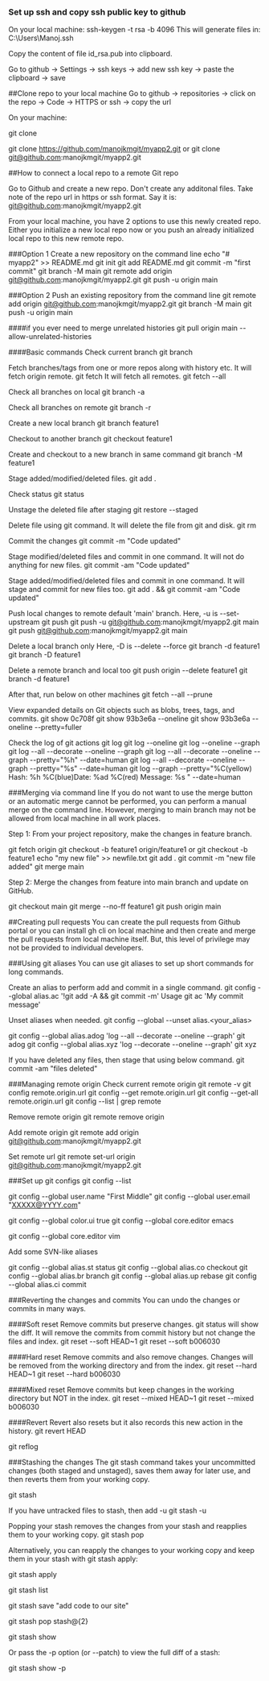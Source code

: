 ### Set up ssh and copy ssh public key to github
On your local machine:
ssh-keygen -t rsa -b 4096
This will generate files in:
C:\Users\Manoj\.ssh

Copy the content of file id_rsa.pub into clipboard.

Go to github -> Settings -> ssh keys -> add new ssh key -> paste the clipboard -> save

##Clone repo to your local machine
Go to github -> repositories -> click on the repo -> Code -> HTTPS or ssh -> copy the url

On your machine:

git clone <repo url>

git clone https://github.com/manojkmgit/myapp2.git
or
git clone git@github.com:manojkmgit/myapp2.git

##How to connect a local repo to a remote Git repo

Go to Github and create a new repo. Don't create any additonal files.
Take note of the repo url in https or ssh format.
Say it is:
git@github.com:manojkmgit/myapp2.git

From your local machine, you have 2 options to use this newly created repo. Either you initialize a new local repo now or you push an already initialized local repo to this new remote repo.

###Option 1 Create a new repository on the command line
echo "# myapp2" >> README.md
git init
git add README.md
git commit -m "first commit"
git branch -M main
git remote add origin git@github.com:manojkmgit/myapp2.git
git push -u origin main

###Option 2 Push an existing repository from the command line
git remote add origin git@github.com:manojkmgit/myapp2.git
git branch -M main
git push -u origin main

####if you ever need to merge unrelated histories
git pull origin main --allow-unrelated-histories

####Basic commands
Check current branch
git branch

Fetch branches/tags from one or more repos along with history etc.
It will fetch origin remote.
git fetch 
It will fetch all remotes.
git fetch --all

Check all branches on local
git branch -a

Check all branches on remote
git branch -r

Create a new local branch
git branch feature1

Checkout to another branch
git checkout feature1

Create and checkout to a new branch in same command
git branch -M feature1

Stage added/modified/deleted files.
git add .

Check status
git status

Unstage the deleted file after staging
git restore --staged <file>

Delete file using git command. It will delete the file from git and disk.
git rm <file>

Commit the changes
git commit -m "Code updated"

Stage modified/deleted files and commit in one command. It will not do anything for new files.
git commit -am "Code updated"

Stage added/modified/deleted files and commit in one command. It will stage and commit for new files too.
git add . && git commit -am "Code updated"

Push local changes to remote default 'main' branch.
Here, -u is --set-upstream
git push
git push -u git@github.com:manojkmgit/myapp2.git main
git push git@github.com:manojkmgit/myapp2.git main

Delete a local branch only
Here, -D is --delete --force
git branch -d feature1
git branch -D feature1

Delete a remote branch and local too
git push origin --delete feature1
git branch -d feature1

After that, run below on other machines
git fetch --all --prune

View expanded details on Git objects such as blobs, trees, tags, and commits.
git show 0c708f
git show 93b3e6a --oneline
git show 93b3e6a --oneline --pretty=fuller

Check the log of git actions
git log
git log --oneline
git log --oneline --graph
git log --all --decorate --oneline --graph
git log --all --decorate --oneline --graph --pretty="%h" --date=human
git log --all --decorate --oneline --graph --pretty="%s" --date=human
git log --graph --pretty="%C(yellow) Hash: %h %C(blue)Date: %ad %C(red) Message: %s " --date=human


###Merging via command line
If you do not want to use the merge button or an automatic merge cannot be performed, you can perform a manual merge on the command line. However, merging to main branch may not be allowed from local machine in all work places.

Step 1: From your project repository, make the changes in feature branch.

git fetch origin
git checkout -b feature1 origin/feature1
or
git checkout -b feature1
echo "my new file" >> newfile.txt
git add .
git commit -m "new file added"
git merge main

Step 2: Merge the changes from feature into main branch and update on GitHub.

git checkout main
git merge --no-ff feature1
git push origin main

##Creating pull requests
You can create the pull requests from Github portal or you can install gh cli on local machine and then create and merge the pull requests from local machine itself. But, this level of privilege may not be provided to individual developers.



###Using git aliases
You can use git aliases to set up short commands for long commands.

Create an alias to perform add and commit in a single command.
git config --global alias.ac '!git add -A && git commit -m'
Usage
git ac 'My commit message'

Unset aliases when needed.
git config --global --unset alias.<your_alias>

git config --global alias.adog  'log --all --decorate --oneline --graph'
git adog
git config --global alias.xyz  'log --decorate --oneline --graph'
git xyz

If you have deleted any files, then stage that using below command.
git commit -am "files deleted"


###Managing remote origin
Check current remote origin
git remote -v
git config remote.origin.url
git config --get remote.origin.url
git config --get-all remote.origin.url
git config --list | grep remote

Remove remote origin
git remote remove origin

Add remote origin
git remote add origin git@github.com:manojkmgit/myapp2.git

Set remote url
git remote set-url origin git@github.com:manojkmgit/myapp2.git


###Set up git configs
git config --list

git config --global user.name "First Middle"
git config --global user.email "XXXXX@YYYY.com"

git config --global color.ui true
git config --global core.editor emacs

git config --global core.editor vim

Add some SVN-like aliases

git config --global alias.st status 
git config --global alias.co checkout 
git config --global alias.br branch 
git config --global alias.up rebase 
git config --global alias.ci commit

###Reverting the changes and commits
You can undo the changes or commits in many ways.

####Soft reset
Remove commits but preserve changes. git status will show the diff.
It will remove the commits from commit history but not change the files and index.
git reset --soft HEAD~1
git reset --soft b006030

####Hard reset
Remove commits and also remove changes.
Changes will be removed from the working directory and from the index.
git reset --hard HEAD~1
git reset --hard b006030

####Mixed reset
Remove commits but keep changes in the working directory but NOT in the index.
git reset --mixed HEAD~1
git reset --mixed b006030

####Revert
Revert also resets but it also records this new action in the history.
git revert HEAD

git reflog

###Stashing the changes
The git stash command takes your uncommitted changes (both staged and unstaged), saves them away for later use, and then reverts them from your working copy.

git stash

If you have untracked files to stash, then add -u
git stash -u

Popping your stash removes the changes from your stash and reapplies them to your working copy.
git stash pop

Alternatively, you can reapply the changes to your working copy and keep them in your stash with git stash apply:

git stash apply

git stash list

git stash save "add code to our site"

git stash pop stash@{2}

git stash show

Or pass the -p option (or --patch) to view the full diff of a stash:

git stash show -p


